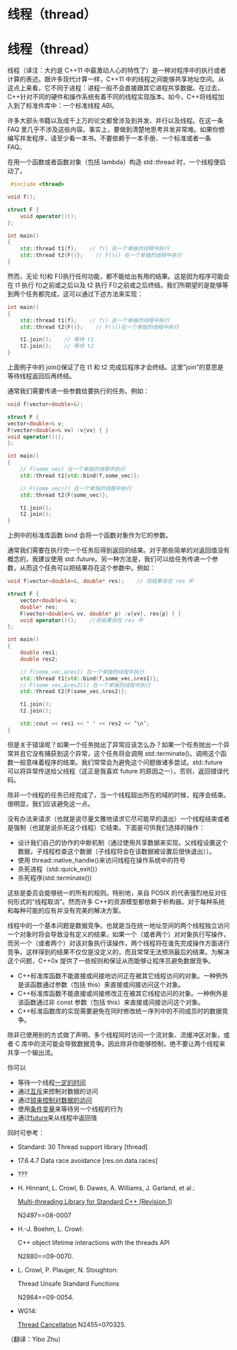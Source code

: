 # 线程（thread）

# 线程（thread）

线程（译注：大约是 C++11 中最激动人心的特性了）是一种对程序中的执行或者计算的表述。跟许多现代计算一样，C++11 中的线程之间能够共享地址空间。从这点上来看，它不同于进程：进程一般不会直接跟其它进程共享数据。在过去，C++针对不同的硬件和操作系统有着不同的线程实现版本。如今，C++将线程加入到了标准件库中：一个标准线程 ABI。

许多大部头书籍以及成千上万的论文都曾涉及到并发、并行以及线程。在这一条 FAQ 里几乎不涉及这些内容。事实上，要做到清楚地思考并发非常难。如果你想编写并发程序，请至少看一本书。不要依赖于一本手册、一个标准或者一条 FAQ。

在用一个函数或者函数对象（包括 lambda）构造 std::thread 时，一个线程便启动了。

```cpp
 #include <thread>

void f();

struct F {
    void operator()();
};

int main()
{
    std::thread t1{f};    // f() 在一个单独的线程中执行
    std::thread t2{F()};    // F()() 在一个单独的线程中执行
} 
```

然而，无论 f()和 F()执行任何功能，都不能给出有用的结果。这是因为程序可能会在 t1 执行 f()之前或之后以及 t2 执行 F()之前或之后终结。我们所期望的是能够等到两个任务都完成，这可以通过下述方法来实现：

```cpp
int main()
{
    std::thread t1{f};    // f() 在一个单独的线程中执行
    std::thread t2{F()};    // F()()在一个单独的线程中执行

    t1.join();    // 等待 t1
    t2.join();    // 等待 t2
} 
```

上面例子中的 join()保证了在 t1 和 t2 完成后程序才会终结。这里”join”的意思是等待线程返回后再终结。

通常我们需要传递一些参数给要执行的任务。例如：

```cpp
void f(vector<double>&);

struct F {
vector<double>& v;
F(vector<double>& vv) :v{vv} { }
void operator()();
};

int main()
{
    // f(some_vec) 在一个单独的线程中执行
    std::thread t1{std::bind(f,some_vec)};   

    // F(some_vec)() 在一个单独的线程中执行
    std::thread t2{F(some_vec)};        

    t1.join();
    t2.join();
} 
```

上例中的标准库函数 bind 会将一个函数对象作为它的参数。

通常我们需要在执行完一个任务后得到返回的结果。对于那些简单的对返回值没有概念的，我建议使用 std::future。另一种方法是，我们可以给任务传递一个参数，从而这个任务可以把结果存在这个参数中。例如：

```cpp
void f(vector<double>&, double* res);    // 将结果存在 res 中

struct F {
    vector<double>& v;
    double* res;
    F(vector<double>& vv, double* p) :v{vv}, res{p} { }
    void operator()();    //将结果存在 res 中
};

int main()
{
    double res1;
    double res2;

    // f(some_vec,&res1) 在一个单独的线程中执行
    std::thread t1{std::bind(f,some_vec,&res1)};    
    // F(some_vec,&res2)() 在一个单独的线程中执行
    std::thread t2{F(some_vec,&res2)};        

    t1.join();
    t2.join();

    std::cout << res1 << " " << res2 << ‘\n’;
} 
```

但是关于错误呢？如果一个任务抛出了异常应该怎么办？如果一个任务抛出一个异常并且它没有捕获到这个异常，这个任务将会调用 std::terminate()。调用这个函数一般意味着程序的结束。我们常常会为避免这个问题做诸多尝试。std::future 可以将异常传送给父线程（这正是我喜欢 future 的原因之一）。否则，返回错误代码。

除非一个线程的任务已经完成了，当一个线程超出所在的域的时候，程序会结束。很明显，我们应该避免这一点。

没有办法来请求（也就是说尽量文雅地请求它尽可能早的退出）一个线程结束或者是强制（也就是说杀死这个线程）它结束。下面是可供我们选择的操作：

*   设计我们自己的协作的中断机制（通过使用共享数据来实现。父线程设置这个数据，子线程检查这个数据（子线程将会在该数据被设置后很快退出））。
*   使用 thread::native_handle()来访问线程在操作系统中的符号
*   杀死进程（std::quick_exit()）
*   杀死程序(std::terminate())

这些是委员会能够统一的所有的规则。特别地，来自 POSIX 的代表强烈地反对任何形式的“线程取消”。然而许多 C++的资源模型都依赖于析构器。对于每种系统和每种可能的应有并没有完美的解决方案。

线程中的一个基本问题是数据竞争。也就是当在统一地址空间的两个线程独立访问一个对象时将会导致没有定义的结果。如果一个（或者两个）对对象执行写操作，而另一个（或者两个）对该对象执行读操作，两个线程将在谁先完成操作方面进行竞争。这样得到的结果不仅仅是没定义的，而且常常无法预测最后的结果。为解决这个问题，C++0x 提供了一些规则和保证从而能够让程序员避免数据竞争。

*   C++标准库函数不能直接或间接地访问正在被其它线程访问的对象。一种例外是该函数通过参数（包括 this）来直接或间接访问这个对象。
*   C++标准库函数不能直接或间接修改正在被其它线程访问的对象。一种例外是该函数通过非 const 参数（包括 this）来直接或间接访问这个对象。
*   C++标准函数库的实现需要避免在同时修改统一序列中的不同成员时的数据竞争。

除非已使用别的方式做了声明，多个线程同时访问一个流对象、流缓冲区对象，或者 C 库中的流可能会导致数据竞争。因此除非你能够控制，绝不要让两个线程来共享一个输出流。

你可以

*   等待一个线程[一定的时间](http://chenlq.net/chinese-version-of-c-0-x-faq-time-utility.html)
*   通过[互斥](http://chenlq.net/cpp11-faq-chinese-version-series-exclusive.html)来控制对数据的访问
*   通过[锁来控制对数据的访问](http://chenlq.net/c-0-x-faq-chinese-version-lock.html)
*   使用[条件变量](http://chenlq.net/chinese-version-of-c-11-faq-condition-variable.html)来等待另一个线程的行为
*   通过[future](http://chenlq.net/c-0-x-faq-chinese-version-std-future-and-the-the-std-promise.html)来从线程中返回值

同时可参考：

*   Standard: 30 Thread support library [thread]
*   17.6.4.7 Data race avoidance [res.on.data.races]
*   ???
*   H. Hinnant, L. Crowl, B. Dawes, A. Williams, J. Garland, et al.:

    [Multi-threading Library for Standard C++ (Revision 1)](http://www.open-std.org/jtc1/sc22/wg21/docs/papers/2007/n2320.html)

    N2497==08-0007

*   H.-J. Boehm, L. Crowl:

    C++ object lifetime interactions with the threads API

    N2880==09-0070.

*   L. Crowl, P. Plauger, N. Stoughton:

    Thread Unsafe Standard Functions

    N2864==09-0054.

*   WG14:

    [Thread Cancellation](http://www.open-std.org/jtc1/sc22/wg21/docs/papers/2007/n2455.pdf) N2455=070325.

（翻译：Yibo Zhu）